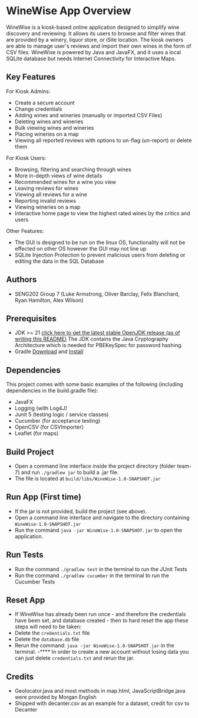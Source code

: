 # WineWise App Overview
WineWise is a kiosk-based online application designed to simplify wine discovery and reviewing. It allows its users to browse and filter wines that are provided by a winery, liquor store, or iSite location. The kiosk owners are able to manage user's reviews and import their own wines in the form of CSV files. WineWise is powered by Java and JavaFX, and it uses a local SQLite database but needs Internet Connectivity for Interactive Maps.

## Key Features
For Kiosk Admins:
- Create a secure account
- Change credentials
- Adding wines and wineries (manually or imported CSV Files)
- Deleting wines and wineries
- Bulk viewing wines and wineries
- Placing wineries on a map
- Viewing all reported reviews with options to un-flag (un-report) or delete them

For Kiosk Users:
- Browsing, filtering and searching through wines
- More in-depth views of wine details
- Recommended wines for a wine you view
- Leaving reviews for wines
- Viewing all reviews for a wine
- Reporting invalid reviews
- Viewing wineries on a map
- Interactive home page to view the highest rated wines by the critics and users


Other Features:
- The GUI is designed to be run on the linux OS, functionality will not be effected on other OS however the GUI may not line up
- SQLite Injection Protection to prevent malicious users from deleting or editing the data in the SQL Database


## Authors
- SENG202 Group 7 (Luke Armstrong, Oliver Barclay, Felix Blanchard, Ryan Hamilton, Alex Wilson)

## Prerequisites
- JDK >= 21 [click here to get the latest stable OpenJDK release (as of writing this README)](https://jdk.java.net/18/) The JDK contains the Java Cryptography Architecture which is needed for PBEKeySpec for password hashing.
- Gradle [Download](https://gradle.org/releases/) and [Install](https://gradle.org/install/)

## Dependencies
This project comes with some basic examples of the following (including dependencies in the build.gradle file):
- JavaFX
- Logging (with Log4J)
- Junit 5 (testing logic / service classes)
- Cucumber (for acceptance testing)
- OpenCSV (for CSVImporter)
- Leaflet (for maps)

## Build Project 
- Open a command line interface inside the project directory (folder team-7) and run `./gradlew jar` to build a .jar file. 
- The file is located at `build/libs/WineWise-1.0-SNAPSHOT.jar`

## Run App (First time)
- If the jar is not provided, build the project (see above). 
- Open a command line interface and navigate to the directory containing `WineWise-1.0-SNAPSHOT.jar`
- Run the command `java -jar WineWise-1.0-SNAPSHOT.jar` to open the application.

## Run Tests
- Run the command `./gradlew test` in the terminal to run the JUnit Tests
- Run the command `./gradlew cucumber` in the terminal to run the Cucumber Tests

## Reset App
- If WineWise has already been run once - and therefore the credentials have been set, and database created - then to hard reset the app these steps will need to be taken:
- Delete the `credentials.txt` file
- Delete the `database.db` file
- Rerun the command: `java -jar WineWise-1.0-SNAPSHOT.jar` in the terminal.
-**** In order to create a new account without losing data you can just delete `credentials.txt` and rerun the jar.

## Credits
- Geolocator.java and most methods in map.html, JavaScriptBridge.java were provided by Morgan English
- Shipped with decanter.csv as an example for a dataset, credit for csv to Decanter